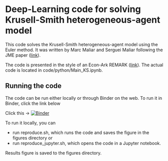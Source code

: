 # Deep-Learning code for solving Krusell-Smith heterogeneous-agent model

This code solves the Krusell-Smith heterogeneous-agent model using the Euler method. It was written by Marc Maliar and Serguei Maliar following the JME paper ([link](https://web.stanford.edu/~maliars/Files/JME2021.pdf)).

The code is presented in the style of an Econ-Ark REMARK ([link](https://github.com/econ-ark/REMARK)). The actual code is located in code/python/Main_KS.ipynb.

## Running the code

The code can be run either locally or through Binder on the web. To run it in Binder, click the link below

Click this -> [![Binder](https://mybinder.org/badge_logo.svg)](https://mybinder.org/v2/gh/marcmaliar/deep-learning-euler-method-krusell-smith/main?labpath=code%2Fpython%2FMain_KS.ipynb)

To run it locally, you can

- run reproduce.sh, which runs the code and saves the figure in the figures directory or
- run reproduce_jupyter.sh, which opens the code in a Jupyter notebook.

Results figure is saved to the figures directory.
